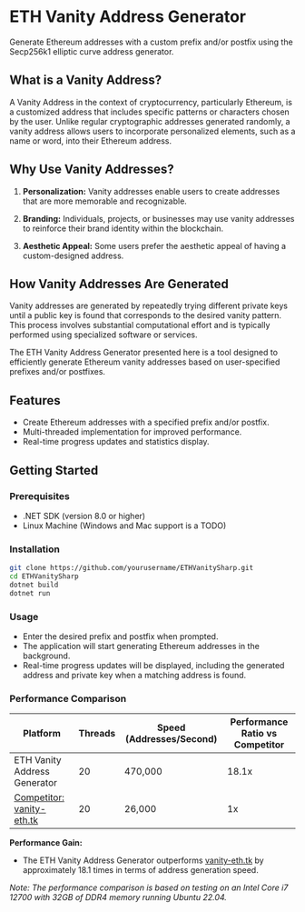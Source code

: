 # ETH Vanity Address Generator

Generate Ethereum addresses with a custom prefix and/or postfix using the Secp256k1 elliptic curve address generator.

## What is a Vanity Address?

A Vanity Address in the context of cryptocurrency, particularly Ethereum, is a customized address that includes specific patterns or characters chosen by the user. Unlike regular cryptographic addresses generated randomly, a vanity address allows users to incorporate personalized elements, such as a name or word, into their Ethereum address.

## Why Use Vanity Addresses?

1. **Personalization:** Vanity addresses enable users to create addresses that are more memorable and recognizable.

2. **Branding:** Individuals, projects, or businesses may use vanity addresses to reinforce their brand identity within the blockchain.

3. **Aesthetic Appeal:** Some users prefer the aesthetic appeal of having a custom-designed address.

## How Vanity Addresses Are Generated

Vanity addresses are generated by repeatedly trying different private keys until a public key is found that corresponds to the desired vanity pattern. This process involves substantial computational effort and is typically performed using specialized software or services.

The ETH Vanity Address Generator presented here is a tool designed to efficiently generate Ethereum vanity addresses based on user-specified prefixes and/or postfixes.


## Features

- Create Ethereum addresses with a specified prefix and/or postfix.
- Multi-threaded implementation for improved performance.
- Real-time progress updates and statistics display.

## Getting Started

### Prerequisites

- .NET SDK (version 8.0 or higher)
- Linux Machine (Windows and Mac support is a TODO)

### Installation

```bash
git clone https://github.com/yourusername/ETHVanitySharp.git
cd ETHVanitySharp
dotnet build
dotnet run
```

### Usage
- Enter the desired prefix and postfix when prompted.
- The application will start generating Ethereum addresses in the background.
- Real-time progress updates will be displayed, including the generated address and private key when a matching address is found.

  
### Performance Comparison

| Platform                        | Threads | Speed (Addresses/Second) | Performance Ratio vs Competitor |
|---------------------------------|---------|---------------------------|--------------------------------|
| ETH Vanity Address Generator    | 20      | 470,000                   | 18.1x                          |
| [Competitor: vanity-eth.tk](https://vanity-eth.tk/) | 20      | 26,000                    | 1x                             |

**Performance Gain:**
- The ETH Vanity Address Generator outperforms [vanity-eth.tk](https://vanity-eth.tk/) by approximately 18.1 times in terms of address generation speed.

*Note: The performance comparison is based on testing on an Intel Core i7 12700 with 32GB of DDR4 memory running Ubuntu 22.04.*
